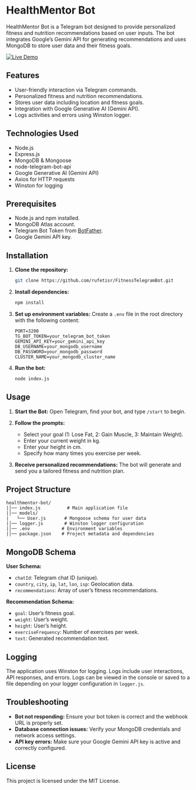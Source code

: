 # HealthMentor Bot

HealthMentor Bot is a Telegram bot designed to provide personalized fitness and nutrition recommendations based on user inputs. The bot integrates Google’s Gemini API for generating recommendations and uses MongoDB to store user data and their fitness goals.

[![Live Demo](https://img.shields.io/badge/Live-Demo-brightgreen?style=flat-square)](https://web.telegram.org/k/#@health_MentorBot)

## Features
- User-friendly interaction via Telegram commands.
- Personalized fitness and nutrition recommendations.
- Stores user data including location and fitness goals.
- Integration with Google Generative AI (Gemini API).
- Logs activities and errors using Winston logger.

## Technologies Used
- Node.js
- Express.js
- MongoDB & Mongoose
- node-telegram-bot-api
- Google Generative AI (Gemini API)
- Axios for HTTP requests
- Winston for logging

## Prerequisites
- Node.js and npm installed.
- MongoDB Atlas account.
- Telegram Bot Token from [BotFather](https://core.telegram.org/bots#botfather).
- Google Gemini API key.

## Installation

1. **Clone the repository:**
   ```bash
   git clone https://github.com/rufetisr/FitnessTelegramBot.git  
   ```

2. **Install dependencies:**
   ```bash
   npm install
   ```

3. **Set up environment variables:**
   Create a `.env` file in the root directory with the following content:
   ```env
   PORT=3200
   TG_BOT_TOKEN=your_telegram_bot_token
   GEMINI_API_KEY=your_gemini_api_key
   DB_USERNAME=your_mongodb_username
   DB_PASSWORD=your_mongodb_password
   CLUSTER_NAME=your_mongodb_cluster_name
   ```

4. **Run the bot:**
   ```bash
   node index.js
   ```

## Usage

1. **Start the Bot:**
   Open Telegram, find your bot, and type `/start` to begin.

2. **Follow the prompts:**
   - Select your goal (1: Lose Fat, 2: Gain Muscle, 3: Maintain Weight).
   - Enter your current weight in kg.
   - Enter your height in cm.
   - Specify how many times you exercise per week.

3. **Receive personalized recommendations:**
   The bot will generate and send you a tailored fitness and nutrition plan.

## Project Structure
```
healthmentor-bot/
|│── index.js          # Main application file
|│── models/
|   └── User.js       # Mongoose schema for user data
|│── logger.js        # Winston logger configuration
|│── .env            # Environment variables
|│── package.json    # Project metadata and dependencies
```

## MongoDB Schema

**User Schema:**
- `chatId`: Telegram chat ID (unique).
- `country`, `city`, `ip`, `lat`, `lon`, `isp`: Geolocation data.
- `recommendations`: Array of user’s fitness recommendations.

**Recommendation Schema:**
- `goal`: User’s fitness goal.
- `weight`: User’s weight.
- `height`: User’s height.
- `exerciseFrequency`: Number of exercises per week.
- `text`: Generated recommendation text.

## Logging

The application uses Winston for logging. Logs include user interactions, API responses, and errors. Logs can be viewed in the console or saved to a file depending on your logger configuration in `logger.js`.

## Troubleshooting
- **Bot not responding:** Ensure your bot token is correct and the webhook URL is properly set.
- **Database connection issues:** Verify your MongoDB credentials and network access settings.
- **API key errors:** Make sure your Google Gemini API key is active and correctly configured.

## License

This project is licensed under the MIT License.

